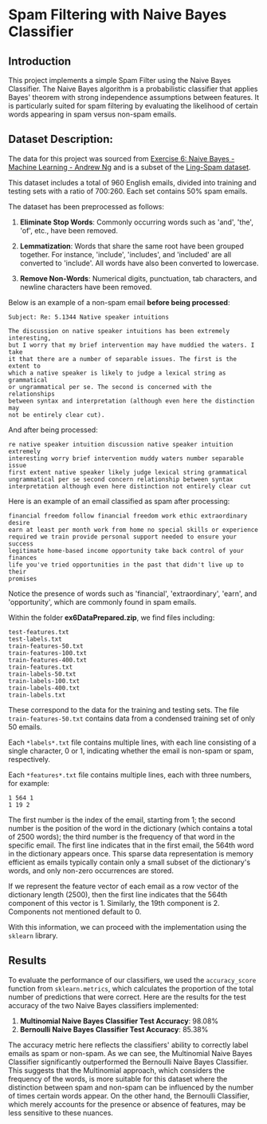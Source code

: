 # Spam Filtering with Naive Bayes Classifier

## Introduction
This project implements a simple Spam Filter using the Naive Bayes Classifier. The Naive Bayes algorithm is a probabilistic classifier that applies Bayes' theorem with strong independence assumptions between features. It is particularly suited for spam filtering by evaluating the likelihood of certain words appearing in spam versus non-spam emails.

## Dataset Description:
The data for this project was sourced from [Exercise 6: Naive Bayes - Machine Learning - Andrew Ng](http://openclassroom.stanford.edu/MainFolder/DocumentPage.php?course=MachineLearning&doc=exercises/ex6/ex6.html) and is a subset of the [Ling-Spam dataset](https://www.kaggle.com/datasets/mandygu/lingspam-dataset).

This dataset includes a total of 960 English emails, divided into training and testing sets with a ratio of 700:260. Each set contains 50% spam emails.

The dataset has been preprocessed as follows:

1. **Eliminate Stop Words**: Commonly occurring words such as 'and', 'the', 'of', etc., have been removed.

2. **Lemmatization**: Words that share the same root have been grouped together. For instance, 'include', 'includes', and 'included' are all converted to 'include'. All words have also been converted to lowercase.

3. **Remove Non-Words**: Numerical digits, punctuation, tab characters, and newline characters have been removed.

Below is an example of a non-spam email **before being processed**:
```
Subject: Re: 5.1344 Native speaker intuitions
  
The discussion on native speaker intuitions has been extremely interesting, 
but I worry that my brief intervention may have muddied the waters. I take 
it that there are a number of separable issues. The first is the extent to 
which a native speaker is likely to judge a lexical string as grammatical 
or ungrammatical per se. The second is concerned with the relationships 
between syntax and interpretation (although even here the distinction may 
not be entirely clear cut). 
```

And after being processed:
```
re native speaker intuition discussion native speaker intuition extremely 
interesting worry brief intervention muddy waters number separable issue 
first extent native speaker likely judge lexical string grammatical 
ungrammatical per se second concern relationship between syntax 
interpretation although even here distinction not entirely clear cut
```

Here is an example of an email classified as spam after processing:
```
financial freedom follow financial freedom work ethic extraordinary desire 
earn at least per month work from home no special skills or experience 
required we train provide personal support needed to ensure your success 
legitimate home-based income opportunity take back control of your finances 
life you've tried opportunities in the past that didn't live up to their 
promises
```

Notice the presence of words such as 'financial', 'extraordinary', 'earn', and 'opportunity', which are commonly found in spam emails.

Within the folder **ex6DataPrepared.zip**, we find files including:
```
test-features.txt
test-labels.txt
train-features-50.txt
train-features-100.txt
train-features-400.txt
train-features.txt
train-labels-50.txt
train-labels-100.txt
train-labels-400.txt
train-labels.txt
```
These correspond to the data for the training and testing sets. The file `train-features-50.txt` contains data from a condensed training set of only 50 emails.

Each `*labels*.txt` file contains multiple lines, with each line consisting of a single character, 0 or 1, indicating whether the email is non-spam or spam, respectively.

Each `*features*.txt` file contains multiple lines, each with three numbers, for example:
```
1 564 1
1 19 2
```
The first number is the index of the email, starting from 1; the second number is the position of the word in the dictionary (which contains a total of 2500 words); the third number is the frequency of that word in the specific email. The first line indicates that in the first email, the 564th word in the dictionary appears once. This sparse data representation is memory efficient as emails typically contain only a small subset of the dictionary's words, and only non-zero occurrences are stored.

If we represent the feature vector of each email as a row vector of the dictionary length (2500), then the first line indicates that the 564th component of this vector is 1. Similarly, the 19th component is 2. Components not mentioned default to 0.

With this information, we can proceed with the implementation using the `sklearn` library.

## Results
To evaluate the performance of our classifiers, we used the `accuracy_score` function from `sklearn.metrics`, which calculates the proportion of the total number of predictions that were correct. Here are the results for the test accuracy of the two Naive Bayes classifiers implemented:

1. **Multinomial Naive Bayes Classifier Test Accuracy**: 98.08%
2. **Bernoulli Naive Bayes Classifier Test Accuracy**: 85.38%

The accuracy metric here reflects the classifiers' ability to correctly label emails as spam or non-spam. As we can see, the Multinomial Naive Bayes Classifier significantly outperformed the Bernoulli Naive Bayes Classifier. This suggests that the Multinomial approach, which considers the frequency of the words, is more suitable for this dataset where the distinction between spam and non-spam can be influenced by the number of times certain words appear. On the other hand, the Bernoulli Classifier, which merely accounts for the presence or absence of features, may be less sensitive to these nuances.
